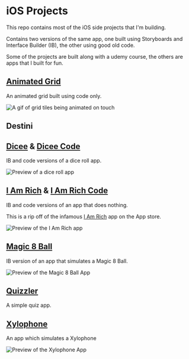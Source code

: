 # iOS Projects

This repo contains most of the iOS side projects that I'm building.

Contains two versions of the same app, one built using Storyboards and Interface Builder (IB), the other using good old code.

Some of the projects are built along with a udemy course, the others are apps that I built for fun.

## [Animated Grid](./Animated%20Grid)

An animated grid built using code only.

![A gif of grid tiles being animated on touch](./Animated%20Grid/ag_demo.)

## Destini

## [Dicee](./Dicee) & [Dicee Code](./Dicee%20Code)
IB and code versions of a dice roll app.

![Preview of a dice roll app](./Dicee/Dicee%20App.png)

## [I Am Rich](./I%20Am%20Rich) & [I Am Rich Code](./I%20Am%20Rich%20Code)
IB and code versions of an app that does nothing.

This is a rip off of the infamous [I Am Rich](https://en.wikipedia.org/wiki/I_Am_Rich) app on the App store.

![Preview of the I Am Rich app](./I%20Am%20Rich/I%20Am%20Rich%20App.png)

## [Magic 8 Ball](./Magic%208%20Ball)
IB version of an app that simulates a Magic 8 Ball.

![Preview of the Magic 8 Ball App](./Magic%208%20Ball/Magic%208%20Ball%20App.png)

## [Quizzler](./Quizzler)
A simple quiz app.

## [Xylophone](./Xylophone)
An app which simulates a Xylophone

![Preview of the Xylophone App](./Xylophone/Xylophone%20App.png)